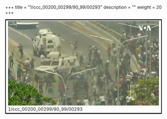 +++
title = "1/ccc_00200_00299/90_99/00293"
description = ""
weight = 20
+++

<table style="border:2px solid black;max-width:800px;max-height:800px;" 
><tr><td>
<img class="center-fit-jpg"
src="/jpg_/aaa_20190430_NxaOmWaI8sI_00292.jpg">
1/ccc_00200_00299/90_99/00293
</img></td></tr></table>
